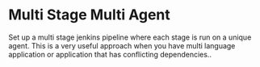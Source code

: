 # Multi Stage Multi Agent

Set up a multi stage jenkins pipeline where each stage is run on a unique agent. This is a very useful approach when you have multi language application
or application that has conflicting dependencies..

